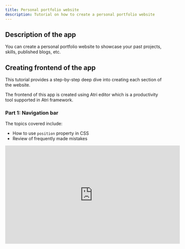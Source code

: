 ```yaml
---
title: Personal portfolio website
description: Tutorial on how to create a personal portfolio website
---
```


## Description of the app

You can create a personal portfolio website to showcase your past projects, skills, published blogs, etc.

## Creating frontend of the app

This tutorial provides a step-by-step deep dive into creating each section of the website.

The frontend of this app is created using Atri editor which is a productivity tool supported in Atri framework.

### Part 1: Navigation bar

The topics covered include:

- How to use `position` property in CSS
- Review of frequently made mistakes

<iframe width="560" height="315" src="https://www.youtube.com/embed/HZJ5cSSY22I" title="YouTube video player" frameborder="0" allow="accelerometer; autoplay; clipboard-write; encrypted-media; gyroscope; picture-in-picture" allow="fullscreen;"></iframe>
